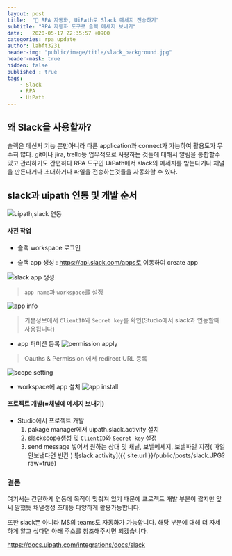 ```yaml
---
layout: post
title:  "💬 RPA 자동화, UiPath로 Slack 메세지 전송하기"
subtitle: "RPA 자동화 도구로 슬랙 메세지 보내기" 
date:   2020-05-17 22:35:57 +0900
categories: rpa update
author: labft3231
header-img: "public/image/title/slack_background.jpg"
header-mask: true
hidden: false
published : true
tags:
    - Slack
    - RPA
    - UiPath
---
```


## 왜 Slack을 사용할까?

슬랙은 메신저 기능 뿐만아니라 다른 application과 connect가 가능하여 활용도가 무수히 많다. 
git이나 jira, trello등 업무적으로 사용하는 것들에 대해서 알림을 통합할수 있고 관리하기도 간편하다 
RPA 도구인 UiPath에서 slack의 메세지를 받는다거나 채널을 만든다거나 초대하거나 파일을 전송하는것들을 자동화할 수 있다.


## slack과 uipath 연동 및 개발 순서

![uipath,slack 연동](https://files.readme.io/81b00c3-Slack_Setup.png)

#### 사전 작업
- 슬랙 workspace 로그인

- 슬랙 app 생성 : https://api.slack.com/apps로 이동하여 create app

![slack app 생성](https://files.readme.io/49c45e5-Slack_CreateApp_1.png)
> `app name`과 `workspace`를 설정

![app info](https://files.readme.io/efaa234-Slack_AppCredentials.png)
> 기본정보에서 `ClientID`와 `Secret key`를 확인(Studio에서 slack과 연동할때 사용됩니다)

- app 퍼미션 등록
![permission apply](https://files.readme.io/f0127ec-Slack_RedirectURLs.png)
> Oauths & Permission 에서 redirect URL 등록

![scope setting](https://files.readme.io/f188720-Slack_SelectTokenScopes.png)
- workspace에 app 설치
![app install](https://files.readme.io/96d6195-Slack_InstallApptoWorkspace.png)
   

#### 프로젝트 개발(=채널에 메세지 보내기)
- Studio에서 프로젝트 개발
   1. pakage manager에서 uipath.slack.activity 설치
   2. slackscope생성 및 `ClientID`와 `Secret key` 설정
   3. send message 넣어서 원하는 상대 및 채널, 보낼메세지, 보낼파일 지정( 파일 안보낸다면 빈칸 )
![slack activity]({{ site.url }}/public/posts/slack.JPG?raw=true)


### 결론
여기서는 간단하게 연동에 목적이 맞춰져 있기 때문에 프로젝트 개발 부분이 짧지만 
앞써 말했듯 채널생성 초대등 다양하게 활용가능합니다.

또한 slack뿐 아니라 MS의 teams도 자동화가 가능합니다. 
해당 부분에 대해 더 자세하게 알고 싶다면 아래 주소를 참조해주시면 되겠습니다.

https://docs.uipath.com/integrations/docs/slack
